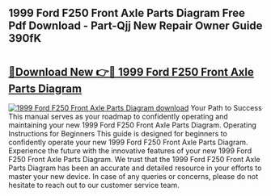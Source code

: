 ## 1999 Ford F250 Front Axle Parts Diagram Free Pdf Download - Part-Qjj New Repair Owner Guide 390fK

# <h2><a href="http://dfqw5nq.blite.top/?on=1999+Ford+F250+Front+Axle+Parts+Diagram">🔗Download New 👉🔴 1999 Ford F250 Front Axle Parts Diagram</a></h2>

[![1999 Ford F250 Front Axle Parts Diagram download](https://i.imgur.com/lujVjoI.png)](http://dfqw5nq.blite.top/?on=1999+Ford+F250+Front+Axle+Parts+Diagram)
Your Path to Success This manual serves as your roadmap to confidently operating and maintaining your new 1999 Ford F250 Front Axle Parts Diagram. Operating Instructions for Beginners This guide is designed for beginners to confidently operate your new 1999 Ford F250 Front Axle Parts Diagram. Experience the future with the innovative features of your new 1999 Ford F250 Front Axle Parts Diagram. We trust that the 1999 Ford F250 Front Axle Parts Diagram has been an accurate and detailed resource in your efforts to master your new device. In case of any queries or concerns, please do not hesitate to reach out to our customer service team.
